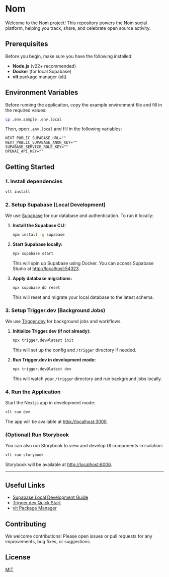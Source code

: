 # Nom

Welcome to the Nom project! This repository powers the Nom social platform, helping you track, share, and celebrate open source activity.

## Prerequisites

Before you begin, make sure you have the following installed:

- **Node.js** (v22+ recommended)
- **Docker** (for local Supabase)
- **vlt** package manager ([vlt](https://www.vlt.sh/))

## Environment Variables

Before running the application, copy the example environment file and fill in the required values:

```sh
cp .env.sample .env.local
```

Then, open `.env.local` and fill in the following variables:

```env
NEXT_PUBLIC_SUPABASE_URL=""
NEXT_PUBLIC_SUPABASE_ANON_KEY=""
SUPABASE_SERVICE_ROLE_KEY=""
OPENAI_API_KEY=""
```

## Getting Started

### 1. Install dependencies

```sh
vlt install
```

### 2. Setup Supabase (Local Development)

We use [Supabase](https://supabase.com/) for our database and authentication. To run it locally:

1. **Install the Supabase CLI:**

   ```sh
   npm install -g supabase
   ```

2. **Start Supabase locally:**

   ```sh
   npx supabase start
   ```

   This will spin up Supabase using Docker. You can access Supabase Studio at [http://localhost:54323](http://localhost:54323).

3. **Apply database migrations:**

   ```sh
   npx supabase db reset
   ```

   This will reset and migrate your local database to the latest schema.

### 3. Setup Trigger.dev (Background Jobs)

We use [Trigger.dev](https://trigger.dev/) for background jobs and workflows.

1. **Initialize Trigger.dev (if not already):**

   ```sh
   npx trigger.dev@latest init
   ```

   This will set up the config and `/trigger` directory if needed.

2. **Run Trigger.dev in development mode:**

   ```sh
   npx trigger.dev@latest dev
   ```

   This will watch your `/trigger` directory and run background jobs locally.

### 4. Run the Application

Start the Next.js app in development mode:

```sh
vlt run dev
```

The app will be available at [http://localhost:3000](http://localhost:3000).

### (Optional) Run Storybook

You can also run Storybook to view and develop UI components in isolation:

```sh
vlt run storybook
```

Storybook will be available at [http://localhost:6006](http://localhost:6006).

---

## Useful Links

- [Supabase Local Development Guide](https://supabase.com/docs/guides/local-development)
- [Trigger.dev Quick Start](https://trigger.dev/docs/quick-start)
- [vlt Package Manager](https://vlt.dev/)

## Contributing

We welcome contributions! Please open issues or pull requests for any improvements, bug fixes, or suggestions.

## License

[MIT](./LICENSE)
